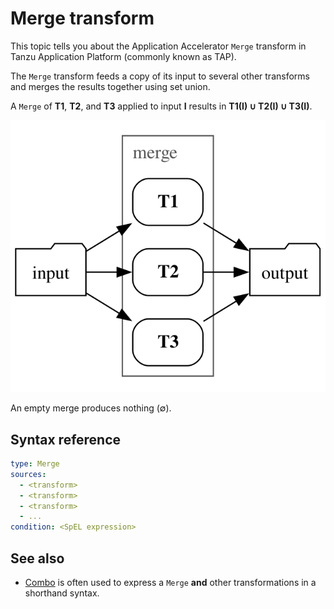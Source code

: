 # Merge transform

This topic tells you about the Application Accelerator `Merge` transform in Tanzu Application Platform (commonly known as TAP).

The `Merge` transform feeds a copy of its input to several other transforms and
merges the results together using set union.

A `Merge` of **T1**, **T2**, and **T3** applied to input **I** results in **T1(I) ∪ T2(I) ∪ T3(I)**.

![Diagram showing a merge transform.](images/merge.svg)

An empty merge produces nothing (∅).

## <a id="syntax-reference"></a>Syntax reference

```yaml
type: Merge
sources:
  - <transform>
  - <transform>
  - <transform>
  - ...
condition: <SpEL expression>
```

## See also

- [Combo](combo.md) is often used to express a `Merge` **and** other transformations in a
shorthand syntax.